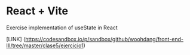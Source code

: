 # React + Vite

Exercise implementation of useState in React

[LINK] (https://codesandbox.io/p/sandbox/github/woohdang/front-end-III/tree/master/clase5/ejercicio1)
